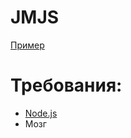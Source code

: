 # JMJS

[Пример](./examples/example.js)

# Требования:
- [Node.js](https://nodejs.org/en/download/current)
- Мозг
